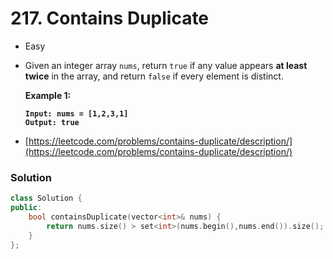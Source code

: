 # 217. Contains Duplicate

* Easy
*   Given an integer array `nums`, return `true` if any value appears **at least twice** in the array, and return `false` if every element is distinct.

    &#x20;

    **Example 1:**

    <pre><code><strong>Input: nums = [1,2,3,1]
    </strong><strong>Output: true
    </strong></code></pre>


* [https://leetcode.com/problems/contains-duplicate/description/](https://leetcode.com/problems/contains-duplicate/description/)

### Solution&#x20;

```cpp
class Solution {
public:
    bool containsDuplicate(vector<int>& nums) {
        return nums.size() > set<int>(nums.begin(),nums.end()).size();
    }
};
```
